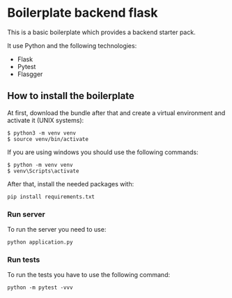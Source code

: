 # Boilerplate backend flask

This is a basic boilerplate which provides a backend starter pack.

It use Python and the following technologies:

* Flask
* Pytest
* Flasgger

## How to install the boilerplate

At first, download the bundle after that and create a virtual environment and activate it (UNIX systems):
```{bash}
$ python3 -m venv venv
$ source venv/bin/activate
```

If you are using windows you should use the following commands:
```{windows}
$ python -m venv venv
$ venv\Scripts\activate
```

After that, install the needed packages with:
```{bash}
pip install requirements.txt 
```

### Run server
To run the server you need to use:
```{bash}
python application.py
```

### Run tests
To run the tests you have to use the following command:
```{bash}
python -m pytest -vvv
```
